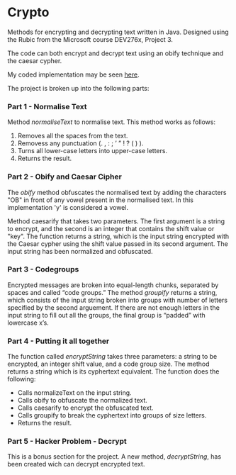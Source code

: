 # Crypto
Methods for encrypting and decrypting text written in Java. Designed using the Rubic from the Microsoft course DEV276x, Project 3.

The code can both encrypt and decrypt text using an obify technique and the caesar cypher. 

My coded implementation may be seen [here](https://github.com/robertyoung2/Crypto/blob/master/src/Crypto.java).

The project is broken up into the following parts:

### Part 1 - Normalise Text

Method *normaliseText* to normalise text. This method works as follows:

1. Removes all the spaces from the text.
2. Removess any punctuation (. , : ; ’ ” ! ? ( ) ).
3. Turns all lower-case letters into upper-case letters.
4. Returns the result.

### Part 2 - Obify and Caesar Cipher

The *obify* method obfuscates the normalised text by adding the characters "OB" in front of any vowel present in the normalised text. In this implementation 'y' is considered a vowel.

Method caesarify that takes two parameters. The first argument is a string to encrypt, and the second is an integer that contains the shift value or "key". The function returns a string, which is the input string encrypted with the Caesar cypher using the shift value passed in its second argument. The input string has been normalized and obfuscated.

### Part 3 - Codegroups

Encrypted messages are broken into equal-length chunks, separated by spaces and called “code groups.” The method *groupify* returns a string, which consists of the input string broken into groups with number of letters specified by the second arguement. If there are not enough letters in the input string to fill out all the groups, the final group is “padded” with lowercase x’s.

### Part 4 - Putting it all together

The function called *encryptString*  takes three parameters: a string to be encrypted, an integer shift value, and a code group size. The method returns a string which is its cyphertext equivalent. The function does the following:

- Calls normalizeText on the input string.
- Calls obify to obfuscate the normalized text.
- Calls caesarify to encrypt the obfuscated text.
- Calls groupify to break the cyphertext into groups of size letters.
- Returns the result.

### Part 5 - Hacker Problem - Decrypt

This is a bonus section for the project. A new method, *decryptString*, has been created wich can decrypt encrypted text.
